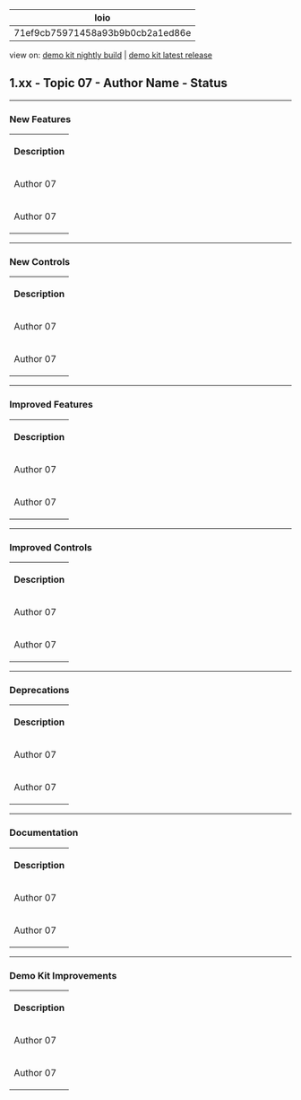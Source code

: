 <!-- loio71ef9cb75971458a93b9b0cb2a1ed86e -->

| loio |
| -----|
| 71ef9cb75971458a93b9b0cb2a1ed86e |

<div id="loio">

view on: [demo kit nightly build](https://openui5nightly.hana.ondemand.com/topic/71ef9cb75971458a93b9b0cb2a1ed86e) | [demo kit latest release](https://sdk.openui5.org/topic/71ef9cb75971458a93b9b0cb2a1ed86e)</div>

## 1.xx - Topic 07 - Author Name - Status

***

<a name="loio71ef9cb75971458a93b9b0cb2a1ed86e__section_yxw_pxt_zcb"/>

### New Features

<a name="loio71ef9cb75971458a93b9b0cb2a1ed86e__table_krd_ltq_mfb"/> 


<table>
<tr>
<th valign="top">

Description



</th>
</tr>
<tr>
<td valign="top">

Аuthor 07



</td>
</tr>
<tr>
<td valign="top">

Аuthor 07



</td>
</tr>
</table>

***

<a name="loio71ef9cb75971458a93b9b0cb2a1ed86e__section_bkm_s15_zcb"/>

### New Controls

<a name="loio71ef9cb75971458a93b9b0cb2a1ed86e__table_ejf_dvq_mfb"/> 


<table>
<tr>
<th valign="top">

Description



</th>
</tr>
<tr>
<td valign="top">

Аuthor 07



</td>
</tr>
<tr>
<td valign="top">

Аuthor 07



</td>
</tr>
</table>

***

<a name="loio71ef9cb75971458a93b9b0cb2a1ed86e__section_qwl_pb5_zcb"/>

### Improved Features

<a name="loio71ef9cb75971458a93b9b0cb2a1ed86e__table_tpj_dvq_mfb"/> 


<table>
<tr>
<th valign="top">

Description



</th>
</tr>
<tr>
<td valign="top">

Аuthor 07



</td>
</tr>
<tr>
<td valign="top">

Аuthor 07



</td>
</tr>
</table>

***

<a name="loio71ef9cb75971458a93b9b0cb2a1ed86e__section_rqn_wd5_zcb"/>

### Improved Controls

<a name="loio71ef9cb75971458a93b9b0cb2a1ed86e__table_qcq_dvq_mfb"/> 


<table>
<tr>
<th valign="top">

Description



</th>
</tr>
<tr>
<td valign="top">

Аuthor 07



</td>
</tr>
<tr>
<td valign="top">

Аuthor 07



</td>
</tr>
</table>

***

<a name="loio71ef9cb75971458a93b9b0cb2a1ed86e__section_cps_cg5_zcb"/>

### Deprecations

<a name="loio71ef9cb75971458a93b9b0cb2a1ed86e__table_p1z_dvq_mfb"/> 


<table>
<tr>
<th valign="top">

Description



</th>
</tr>
<tr>
<td valign="top">

Аuthor 07



</td>
</tr>
<tr>
<td valign="top">

Аuthor 07



</td>
</tr>
</table>

***

<a name="loio71ef9cb75971458a93b9b0cb2a1ed86e__section_z2h_fh5_zcb"/>

### Documentation

<a name="loio71ef9cb75971458a93b9b0cb2a1ed86e__table_u2d_2vq_mfb"/> 


<table>
<tr>
<th valign="top">

Description



</th>
</tr>
<tr>
<td valign="top">

Аuthor 07



</td>
</tr>
<tr>
<td valign="top">

Аuthor 07



</td>
</tr>
</table>

***

<a name="loio71ef9cb75971458a93b9b0cb2a1ed86e__section_r5v_3h5_zcb"/>

### Demo Kit Improvements

<a name="loio71ef9cb75971458a93b9b0cb2a1ed86e__table_e2h_2vq_mfb"/> 


<table>
<tr>
<th valign="top">

Description



</th>
</tr>
<tr>
<td valign="top">

Аuthor 07



</td>
</tr>
<tr>
<td valign="top">

Аuthor 07



</td>
</tr>
</table>

